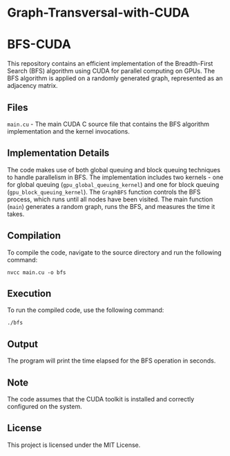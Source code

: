 # Graph-Transversal-with-CUDA

# BFS-CUDA  
   
This repository contains an efficient implementation of the Breadth-First Search (BFS) algorithm using CUDA for parallel computing on GPUs. The BFS algorithm is applied on a randomly generated graph, represented as an adjacency matrix.   
  
## Files  
   
`main.cu` - The main CUDA C source file that contains the BFS algorithm implementation and the kernel invocations.  
   
## Implementation Details  
   
The code makes use of both global queuing and block queuing techniques to handle parallelism in BFS. The implementation includes two kernels - one for global queuing (`gpu_global_queuing_kernel`) and one for block queuing (`gpu_block_queuing_kernel`). The `GraphBFS` function controls the BFS process, which runs until all nodes have been visited. The main function (`main`) generates a random graph, runs the BFS, and measures the time it takes.  
   
## Compilation  
   
To compile the code, navigate to the source directory and run the following command:  
   
```  
nvcc main.cu -o bfs  
```  
   
## Execution  
   
To run the compiled code, use the following command:  
   
```  
./bfs  
```  
   
## Output  
   
The program will print the time elapsed for the BFS operation in seconds.  
   
## Note  
   
The code assumes that the CUDA toolkit is installed and correctly configured on the system.  
   
## License  
   
This project is licensed under the MIT License.
